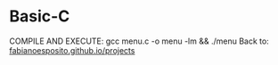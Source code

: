 # Basic-C

COMPILE AND EXECUTE: gcc menu.c -o menu -lm && ./menu
Back to: [fabianoesposito.github.io/projects](https://fabianoesposito.github.io/projects/)